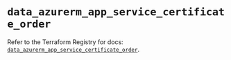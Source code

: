 # `data_azurerm_app_service_certificate_order`

Refer to the Terraform Registry for docs: [`data_azurerm_app_service_certificate_order`](https://registry.terraform.io/providers/hashicorp/azurerm/3.107.0/docs/data-sources/app_service_certificate_order).

